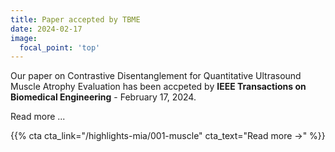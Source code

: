 ```yaml
---
title: Paper accepted by TBME
date: 2024-02-17
image:
  focal_point: 'top'
---
```


Our paper on Contrastive Disentanglement for Quantitative Ultrasound Muscle Atrophy Evaluation has been accpeted by **IEEE Transactions on Biomedical Engineering** - February 17, 2024. 

<!--more-->

Read more ...

{{% cta cta_link="/highlights-mia/001-muscle" cta_text="Read more →" %}}